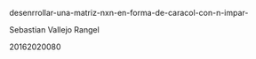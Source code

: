 desenrrollar-una-matriz-nxn-en-forma-de-caracol-con-n-impar-

Sebastian Vallejo Rangel

20162020080
